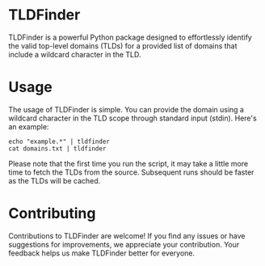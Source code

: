 # TLDFinder
TLDFinder is a powerful Python package designed to effortlessly identify the valid top-level domains (TLDs) for a provided list of domains that include a wildcard character in the TLD.

# Usage
The usage of TLDFinder is simple. You can provide the domain using a wildcard character in the TLD scope through standard input (stdin). Here's an example:
```shell
echo "example.*" | tldfinder
cat domains.txt | tldfinder
```
Please note that the first time you run the script, it may take a little more time to fetch the TLDs from the source. Subsequent runs should be faster as the TLDs will be cached.

# Contributing
Contributions to TLDFinder are welcome! If you find any issues or have suggestions for improvements, we appreciate your contribution. Your feedback helps us make TLDFinder better for everyone.